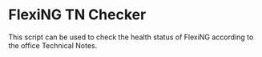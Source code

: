 FlexiNG TN Checker
========================

This script can be used to check the health status of FlexiNG according to the office Technical Notes.




